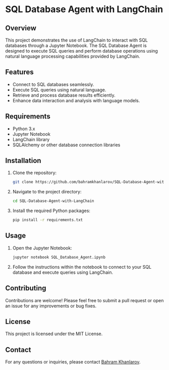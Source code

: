 
# SQL Database Agent with LangChain

## Overview

This project demonstrates the use of LangChain to interact with SQL databases through a Jupyter Notebook. The SQL Database Agent is designed to execute SQL queries and perform database operations using natural language processing capabilities provided by LangChain.

## Features

- Connect to SQL databases seamlessly.
- Execute SQL queries using natural language.
- Retrieve and process database results efficiently.
- Enhance data interaction and analysis with language models.

## Requirements

- Python 3.x
- Jupyter Notebook
- LangChain library
- SQLAlchemy or other database connection libraries

## Installation

1. Clone the repository:

    ```bash
    git clone https://github.com/bahramkhanlarov/SQL-Database-Agent-with-LangChain.git
    ```

2. Navigate to the project directory:

    ```bash
    cd SQL-Database-Agent-with-LangChain
    ```

3. Install the required Python packages:

    ```bash
    pip install -r requirements.txt
    ```

## Usage

1. Open the Jupyter Notebook:

    ```bash
    jupyter notebook SQL_Database_Agent.ipynb
    ```

2. Follow the instructions within the notebook to connect to your SQL database and execute queries using LangChain.

## Contributing

Contributions are welcome! Please feel free to submit a pull request or open an issue for any improvements or bug fixes.

## License

This project is licensed under the MIT License.

## Contact

For any questions or inquiries, please contact [Bahram Khanlarov](https://github.com/bahramkhanlarov).
